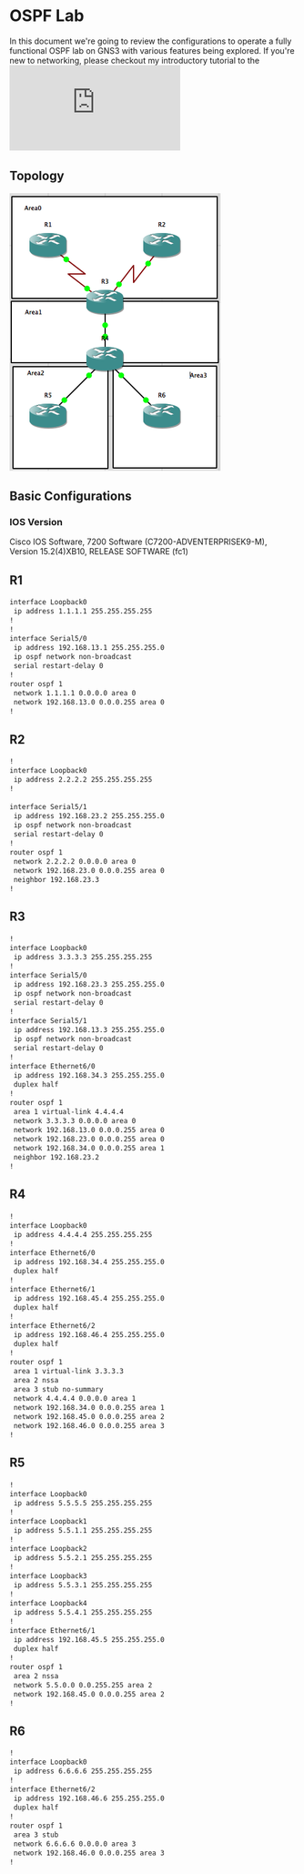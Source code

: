 # OSPF Lab

In this document we're going to review the configurations to operate a fully functional OSPF lab on GNS3 with various features being explored. If you're new to networking, please checkout my introductory tutorial to the ![dynamic routing protocol, OSPF!](https://github.com/gil-ryan/grs-networking-public/blob/master/network-utilities/routing-protocols/OSPF/OSPF.md)

## Topology

![OSPF Topology](https://raw.githubusercontent.com/gil-ryan/grs-networking-public/master/cisco-academic-testing/ccnp/route/labs/ospf-simulation.png)

## Basic Configurations

### IOS Version

Cisco IOS Software, 7200 Software (C7200-ADVENTERPRISEK9-M), Version 15.2(4)XB10, RELEASE SOFTWARE (fc1)

## R1

```
interface Loopback0
 ip address 1.1.1.1 255.255.255.255
!         
!         
interface Serial5/0
 ip address 192.168.13.1 255.255.255.0
 ip ospf network non-broadcast
 serial restart-delay 0
!         
router ospf 1
 network 1.1.1.1 0.0.0.0 area 0
 network 192.168.13.0 0.0.0.255 area 0
!     
```

## R2

```
!
interface Loopback0
 ip address 2.2.2.2 255.255.255.255
!

interface Serial5/1
 ip address 192.168.23.2 255.255.255.0
 ip ospf network non-broadcast
 serial restart-delay 0
!
router ospf 1
 network 2.2.2.2 0.0.0.0 area 0
 network 192.168.23.0 0.0.0.255 area 0
 neighbor 192.168.23.3
! 
```

## R3

```
!
interface Loopback0
 ip address 3.3.3.3 255.255.255.255
!
interface Serial5/0
 ip address 192.168.23.3 255.255.255.0
 ip ospf network non-broadcast
 serial restart-delay 0
!
interface Serial5/1
 ip address 192.168.13.3 255.255.255.0
 ip ospf network non-broadcast
 serial restart-delay 0
!
interface Ethernet6/0
 ip address 192.168.34.3 255.255.255.0
 duplex half
!
router ospf 1
 area 1 virtual-link 4.4.4.4
 network 3.3.3.3 0.0.0.0 area 0
 network 192.168.13.0 0.0.0.255 area 0
 network 192.168.23.0 0.0.0.255 area 0
 network 192.168.34.0 0.0.0.255 area 1
 neighbor 192.168.23.2
!
```

## R4

```
!
interface Loopback0
 ip address 4.4.4.4 255.255.255.255
!
interface Ethernet6/0
 ip address 192.168.34.4 255.255.255.0
 duplex half
!
interface Ethernet6/1
 ip address 192.168.45.4 255.255.255.0
 duplex half
!
interface Ethernet6/2
 ip address 192.168.46.4 255.255.255.0
 duplex half
!
router ospf 1
 area 1 virtual-link 3.3.3.3
 area 2 nssa
 area 3 stub no-summary
 network 4.4.4.4 0.0.0.0 area 1
 network 192.168.34.0 0.0.0.255 area 1
 network 192.168.45.0 0.0.0.255 area 2
 network 192.168.46.0 0.0.0.255 area 3
!
```

## R5

```
!
interface Loopback0
 ip address 5.5.5.5 255.255.255.255
!
interface Loopback1
 ip address 5.5.1.1 255.255.255.255
!
interface Loopback2
 ip address 5.5.2.1 255.255.255.255
!         
interface Loopback3
 ip address 5.5.3.1 255.255.255.255
!
interface Loopback4
 ip address 5.5.4.1 255.255.255.255
!
interface Ethernet6/1
 ip address 192.168.45.5 255.255.255.0
 duplex half
!
router ospf 1
 area 2 nssa
 network 5.5.0.0 0.0.255.255 area 2
 network 192.168.45.0 0.0.0.255 area 2
!
```

## R6

```
!
interface Loopback0
 ip address 6.6.6.6 255.255.255.255
!
interface Ethernet6/2
 ip address 192.168.46.6 255.255.255.0
 duplex half
!
router ospf 1
 area 3 stub
 network 6.6.6.6 0.0.0.0 area 3
 network 192.168.46.0 0.0.0.255 area 3
!
```